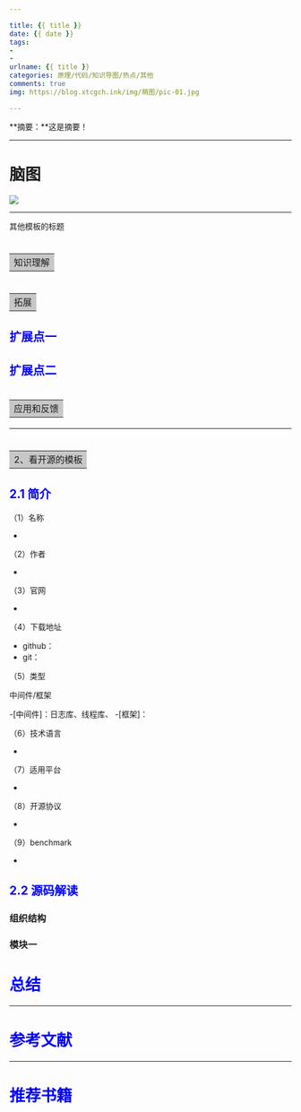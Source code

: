 ```yaml
---

title: {{ title }}
date: {{ date }}
tags:
- 
- 
urlname: {{ title }}
categories: 原理/代码/知识导图/热点/其他
comments: true
img: https://blog.xtcgch.ink/img/萌图/pic-01.jpg

---
```


**摘要：**这是摘要！

<!--more-->

---

# 脑图

![](脑图.png)


---

其他模板的标题

# <table><tr><td bgcolor=#C7C7C7>知识理解</td></tr></table>


# <table><tr><td bgcolor=#C7C7C7>拓展</td></tr></table>


## <font color=#0000FF>扩展点一</font>


## <font color=#0000FF>扩展点二</font>



# <table><tr><td bgcolor=#C7C7C7>应用和反馈</td></tr></table>


---

# <table><tr><td bgcolor=#C7C7C7>2、看开源的模板</td></tr></table>

## <font color=#0000FF>2.1 简介</font>

（1）名称

- 

（2）作者

- 

（3）官网

- 

（4）下载地址

- github：
- git：

（5）类型

中间件/框架

-[中间件]：日志库、线程库、
-[框架]：


（6）技术语言

- 

（7）适用平台

- 

（8）开源协议

- 

（9）benchmark

- 

## <font color=#0000FF>2.2 源码解读</font>

### 组织结构


### 模块一


# <font color=#0000FF>总结</font>


---

# <font color=#0000FF>参考文献</font>



---

# <font color=#0000FF>推荐书籍</font>

